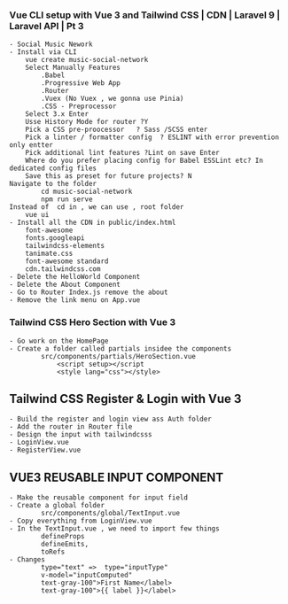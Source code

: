### Vue CLI setup with Vue 3 and Tailwind CSS | CDN | Laravel 9 | Laravel API | Pt 3
    - Social Music Nework 
    - Install via CLI 
        vue create music-social-network  
        Select Manually Features
            .Babel
            .Progressive Web App
            .Router
            .Vuex (No Vuex , we gonna use Pinia)
            .CSS - Preprocessor
        Select 3.x Enter
        Usse History Mode for router ?Y 
        Pick a CSS pre-proocessor   ? Sass /SCSS enter
        Pick a linter / formatter config  ? ESLINT with error prevention only entter
        Pick additional lint features ?Lint on save Enter
        Where do you prefer placing config for Babel ESSLint etc? In dedicated config files
        Save this as preset for future projects? N
    Navigate to the folder
            cd music-social-network
            npm run serve
    Instead of  cd in , we can use , root folder
        vue ui
    - Install all the CDN in public/index.html
        font-awesome
        fonts.googleapi
        tailwindcss-elements
        tanimate.css
        font-awesome standard
        cdn.tailwindcss.com
    - Delete the HelloWorld Component
    - Delete the About Component
    - Go to Router Index.js remove the about 
    - Remove the link menu on App.vue

### Tailwind CSS Hero Section with Vue 3
    - Go work on the HomePage 
    - Create a folder called partials insidee the components 
            src/components/partials/HeroSection.vue
                <script setup></script
                <style lang="css"></style>

## Tailwind CSS Register & Login with Vue 3
    - Build the register and login view ass Auth folder
    - Add the router in Router file
    - Design the input with tailwindcsss
    - LoginView.vue
    - RegisterView.vue

## VUE3 REUSABLE INPUT COMPONENT
    - Make the reusable component for input field
    - Create a global folder
            src/components/global/TextInput.vue
    - Copy everything from LoginView.vue
    - In the TextInput.vue , we need to import few things
            defineProps
            defineEmits,
            toRefs
    - Changes
            type="text" =>  type="inputType"
            v-model="inputComputed"
            text-gray-100">First Name</label>
            text-gray-100">{{ label }}</label>
    



